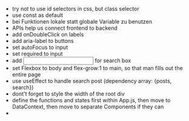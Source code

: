 - try not to use id selectors in css, but class selector
- use const as default
- bei Funktionen lokale statt globale Variable zu benutzen
- APIs help us connect frontend to backend
- add onDoubleClick on labels
- add aria-label to buttons
- set autoFocus to input
- set required to input
- add <input role='searchbox' /> for search box
- set Flexbox to body and flex-grow:1 to main, so that man fills out the entire page
- use useEffect to handle search post (dependency array: {posts, search})
- dont't forget to style the width of the root div
- define the functions and states first within App.js, then move to DataContext, then move to separate Components if they can
- 